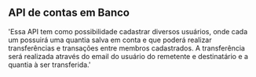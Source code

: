 ## API de contas em Banco
'Essa API tem como possibilidade cadastrar diversos usuários, onde cada um possuirá uma quantia salva em conta e que poderá realizar transferências e transações entre membros cadastrados.
 A transferência será realizada através do email do usuário do remetente e destinatário e a quantia à ser transferida.'
